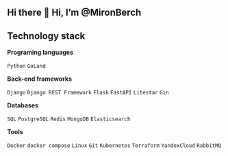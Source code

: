 ## Hi there 👋 Hi, I’m @MironBerch

## Technology stack

**Programing languages**

`Python` `GoLand`

**Back-end frameworks**

`Django` `Django REST Framework` `Flask` `FastAPI` `Litestar` `Gin`

**Databases**

`SQL` `PostgreSQL` `Redis` `MongoDB` `Elasticsearch`

**Tools**

`Docker` `docker compose` `Linux` `Git` `Kubernetes` `Terraform` `YandexCloud` `RabbitMQ`
